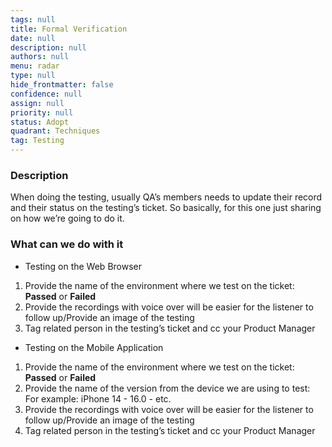 ```yaml
---
tags: null
title: Formal Verification
date: null
description: null
authors: null
menu: radar
type: null
hide_frontmatter: false
confidence: null
assign: null
priority: null
status: Adopt
quadrant: Techniques
tag: Testing
---
```


### Description
When doing the testing, usually QA’s members needs to update their record and their status on the testing’s ticket. So basically, for this one just sharing on how we’re going to do it.

### What can we do with it
* Testing on the Web Browser

1. Provide the name of the environment where we test on the ticket: **Passed** or **Failed**
1. Provide the recordings with voice over will be easier for the listener to follow up/Provide an image of the testing
1. Tag related person in the testing’s ticket and cc your Product Manager

* Testing on the Mobile Application

1. Provide the name of the environment where we test on the ticket: **Passed** or **Failed**
1. Provide the name of the version from the device we are using to test: For example: iPhone 14 - 16.0 - etc.
1. Provide the recordings with voice over will be easier for the listener to follow up/Provide an image of the testing
1. Tag related person in the testing’s ticket and cc your Product Manager
